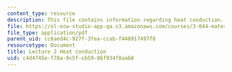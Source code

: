 ```yaml
---
content_type: resource
description: This file contains information regarding heat conduction.
file: https://ol-ocw-studio-app-qa.s3.amazonaws.com/courses/3-044-materials-processing-spring-2013/c4d4745ef78a9c5fcb5986f934f8aab8_MIT3_044S13_Lec02.pdf
file_type: application/pdf
parent_uid: cc6aed4c-927f-3fea-ccab-f448917497f8
resourcetype: Document
title: Lecture 2 Heat conduction
uid: c4d4745e-f78a-9c5f-cb59-86f934f8aab8
---
```

